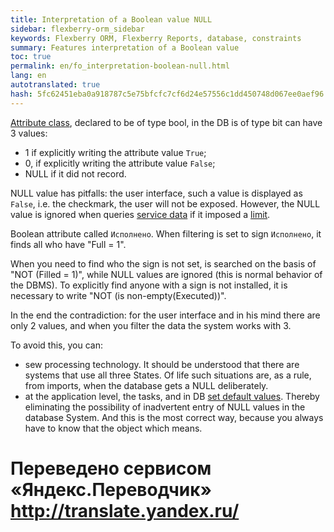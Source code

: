 ```yaml
--- 
title: Interpretation of a Boolean value NULL 
sidebar: flexberry-orm_sidebar 
keywords: Flexberry ORM, Flexberry Reports, database, constraints 
summary: Features interpretation of a Boolean value 
toc: true 
permalink: en/fo_interpretation-boolean-null.html 
lang: en 
autotranslated: true 
hash: 5fc62451eba0a918787c5e75bfcfc7cf6d24e57556c1dd450748d067ee0aef96 
--- 
```


[Attribute class](fo_attributes-class-data.html), declared to be of type bool, in the DB is of type bit can have 3 values: 

* 1 if explicitly writing the attribute value `True`; 
* 0, if explicitly writing the attribute value `False`; 
* NULL if it did not record. 

NULL value has pitfalls: the user interface, such a value is displayed as `False`, i.e. the checkmark, the user will not be exposed. However, the NULL value is ignored when queries [service data](fo_data-service.html) if it imposed a [limit](fo_limitation.html). 

Boolean attribute called `Исполнено`. When filtering is set to sign `Исполнено`, it finds all who have "Full = 1". 

When you need to find who the sign is not set, is searched on the basis of "NOT (Filled = 1)", while NULL values are ignored (this is normal behavior of the DBMS). To explicitly find anyone with a sign is not installed, it is necessary to write "NOT (is non-empty(Executed))". 

In the end the contradiction: for the user interface and in his mind there are only 2 values, and when you filter the data the system works with 3. 

To avoid this, you can: 

* sew processing technology. It should be understood that there are systems that use all three States. Of life such situations are, as a rule, from imports, when the database gets a NULL deliberately. 
* at the application level, the tasks, and in DB [set default values](fo_features-dafault-value.html). Thereby eliminating the possibility of inadvertent entry of NULL values in the database System. And this is the most correct way, because you always have to know that the object which means. 



 # Переведено сервисом «Яндекс.Переводчик» http://translate.yandex.ru/